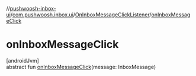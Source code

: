 //[pushwoosh-inbox-ui](../../../index.md)/[com.pushwoosh.inbox.ui](../index.md)/[OnInboxMessageClickListener](index.md)/[onInboxMessageClick](on-inbox-message-click.md)

# onInboxMessageClick

[androidJvm]\
abstract fun [onInboxMessageClick](on-inbox-message-click.md)(message: InboxMessage)
